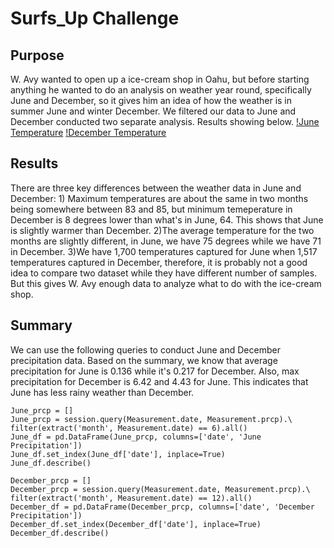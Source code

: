# Surfs_Up Challenge

## Purpose
W. Avy wanted to open up a ice-cream shop in Oahu, but before starting anything he wanted to do an analysis on weather year round, specifically June and December, so it gives him an idea of how the weather is in summer June and winter December. We filtered our data to June and December conducted two separate analysis. Results showing below. 
[!June Temperature](https://github.com/dilnigar1007/surfs_up/blob/main/June%20Temperature.png)
[!December Temperature](https://github.com/dilnigar1007/surfs_up/blob/main/December%20Temperature.png)

## Results
There are three key differences between the weather data in June and December: 1) Maximum temperatures are about the same in two months being somewhere between 83 and 85, but minimum temeperature in December is 8 degrees lower than what's in June, 64. This shows that June is slightly warmer than December. 2)The average temperature for the two months are slightly different, in June, we have 75 degrees while we have 71 in December. 3)We have 1,700 temperatures captured for June when 1,517 temperatures captured in December, therefore, it is probably not a good idea to compare two dataset while they have different number of samples. But this gives W. Avy enough data to analyze what to do with the ice-cream shop.

## Summary
We can use the following queries to conduct June and December precipitation data. Based on the summary, we know that average precipitation for June is 0.136 while it's 0.217 for December. Also, max precipitation for December is 6.42 and 4.43 for June. This indicates that June has less rainy weather than December.
```
June_prcp = []
June_prcp = session.query(Measurement.date, Measurement.prcp).\
filter(extract('month', Measurement.date) == 6).all()
June_df = pd.DataFrame(June_prcp, columns=['date', 'June Precipitation'])
June_df.set_index(June_df['date'], inplace=True)
June_df.describe()
```
```
December_prcp = []
December_prcp = session.query(Measurement.date, Measurement.prcp).\
filter(extract('month', Measurement.date) == 12).all()
December_df = pd.DataFrame(December_prcp, columns=['date', 'December Precipitation'])
December_df.set_index(December_df['date'], inplace=True)
December_df.describe()
```
